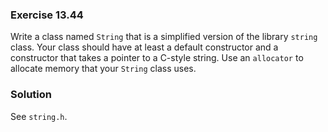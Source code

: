 ### Exercise 13.44

Write a class named `String` that is a simplified version of the library
`string` class. Your class should have at least a default constructor and a
constructor that takes a pointer to a C-style string. Use an `allocator` to
allocate memory that your `String` class uses.

### Solution

See `string.h`.
